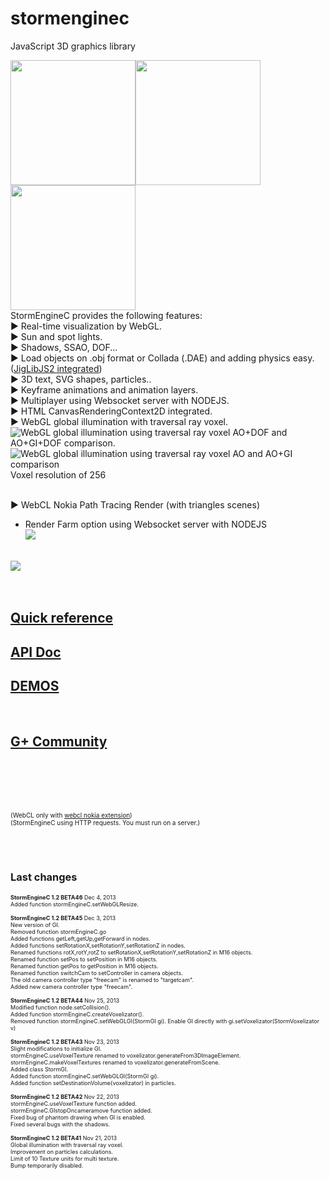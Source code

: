 stormenginec
============

JavaScript 3D graphics library

<img width="200" src="http://stormcolour.appspot.com/CONTENT/stormviewer/elmarquesado/image.jpg" /><img width="200" src="http://stormcolour.appspot.com/CONTENT/stormviewer/sibenik/image.jpg" /><img width="200" src="http://stormcolour.appspot.com/CONTENT/stormviewer/embalse/image.jpg" />
<br />
StormEngineC provides the following features:<br />
► Real-time visualization by WebGL.<br />
► Sun and spot lights.<br />
► Shadows, SSAO, DOF...<br />
► Load objects on .obj format or Collada (.DAE) and adding physics easy. (<a href="http://brokstuk.com/jiglibjs2/" target="_blank">JigLibJS2 integrated</a>)
<br />
► 3D text, SVG shapes, particles..<br />
► Keyframe animations and animation layers.<br />
► Multiplayer using Websocket server with NODEJS.<br />
► HTML CanvasRenderingContext2D integrated.<br />
► WebGL global illumination with traversal ray voxel.<br />
<img alt="WebGL global illumination using traversal ray voxel" src="http://stormcolour.appspot.com/CONTENT/stormviewer/live/voxelGI.jpg" />
AO+DOF and AO+GI+DOF comparison.<br />
<img alt="WebGL global illumination using traversal ray voxel" src="http://stormcolour.appspot.com/CONTENT/stormviewer/live/sibenikGI.jpg" />
AO and AO+GI comparison
<br />
Voxel resolution of 256
<br />
<br />

► WebCL Nokia Path Tracing Render (with triangles scenes)<br />
- Render Farm option using Websocket server with NODEJS<br />
<a href="http://stormcolour.appspot.com/?sec=stormViewer&secb=webcl-path-tracing" target="_blank"><img src="http://stormcolour.appspot.com/CONTENT/stormviewer/webcl-path-tracing/image.jpg" /></a>
<br />
<a href="http://stormcolour.appspot.com/?sec=stormViewer&secb=webcl-path-tracing-interior" target="_blank"><img src="http://stormcolour.appspot.com/CONTENT/stormviewer/webcl-path-tracing-interior/image.jpg" /></a>
<br />
<br />
<br />
<h2><a href="http://code.google.com/p/stormenginec/wiki/StormEngineC_1_2">Quick reference</a></h2>
<h2><a href="http://stormcolour.appspot.com/CONTENT/StormEngineC-1.2-API-Doc/StormEngineC.html">API Doc</a></h2>
<h2><a href="http://stormcolour.appspot.com/?sec=stormViewer">DEMOS</a></h2>
<br />
<h2><a href="https://plus.google.com/u/0/communities/104803988390152921139">G+ Community</a></h2>
<br />
<br />
<br />
<br />

<span style="font-size:10px">(WebCL only with <a href="http://webcl.nokiaresearch.com/">webcl nokia extension</a>)</span><br />
<span style="font-size:10px">(StormEngineC using HTTP requests. You must run on a server.)</span>

<br />
<br />
<h3>Last changes</h3>
<div style="font-size:9px">

<b>StormEngineC 1.2 BETA46</b> Dec 4, 2013<br />
Added function stormEngineC.setWebGLResize.<br />
<br />
<b>StormEngineC 1.2 BETA45</b> Dec 3, 2013<br />
New version of GI.<br />
Removed function stormEngineC.go<br />
Added functions getLeft,getUp,getForward in nodes.<br />
Added functions setRotationX,setRotationY,setRotationZ in nodes.<br />
Renamed functions rotX,rotY,rotZ to setRotationX,setRotationY,setRotationZ in M16 objects.<br />
Renamed function setPos to setPosition in M16 objects.<br />
Renamed function getPos to getPosition in M16 objects.<br />
Renamed function switchCam to setController in camera objects.<br />
The old camera controller type "freecam" is renamed to "targetcam".<br />
Added new camera controller type "freecam".<br />
<br />
<b>StormEngineC 1.2 BETA44</b> Nov 25, 2013<br />
Modified function node.setCollision().<br />
Added function stormEngineC.createVoxelizator().<br />
Removed function stormEngineC.setWebGLGI(StormGI gi). Enable GI directly with gi.setVoxelizator(StormVoxelizator v)<br />
<br />
<b>StormEngineC 1.2 BETA43</b> Nov 23, 2013<br />
Slight modifications to initialize GI.<br />
stormEngineC.useVoxelTexture renamed to voxelizator.generateFrom3DImageElement.<br />
stormEngineC.makeVoxelTextures renamed to voxelizator.generateFromScene.<br />
Added class StormGI.<br />
Added function stormEngineC.setWebGLGI(StormGI gi).<br />
Added function setDestinationVolume(voxelizator) in particles.<br />
<br />
<b>StormEngineC 1.2 BETA42</b> Nov 22, 2013<br />
stormEngineC.useVoxelTexture function added.<br />
stormEngineC.GIstopOncameramove function added.<br />
Fixed bug of phantom drawing when GI is enabled.<br />
Fixed several bugs with the shadows.<br />
<br />
<b>StormEngineC 1.2 BETA41</b> Nov 21, 2013<br />
Global illumination with traversal ray voxel.<br />
Improvement on particles calculations.<br />
Limit of 10 Texture units for multi texture.<br />
Bump temporarily disabled.<br />
<br />

</div>